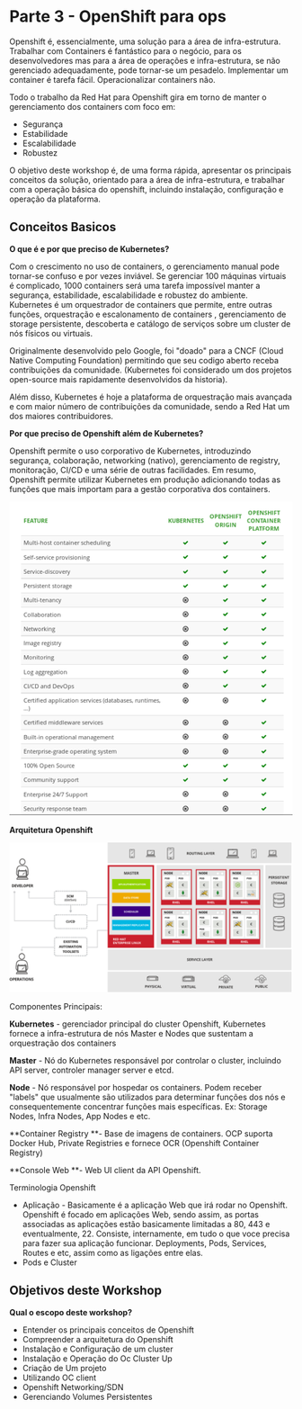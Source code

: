 # Parte 3 - OpenShift para ops

Openshift é, essencialmente, uma solução para a área de infra-estrutura. Trabalhar com Containers é fantástico para o negócio, para os desenvolvedores mas para a área de operações e infra-estrutura, se não gerenciado adequadamente, pode tornar-se um pesadelo. Implementar um container é tarefa fácil. Operacionalizar containers não.

Todo o trabalho da Red Hat para Openshift gira em torno de manter o gerenciamento dos containers com foco em:

* Segurança
* Estabilidade
* Escalabilidade
* Robustez

O objetivo deste workshop é, de uma forma rápida, apresentar os principais conceitos da solução, orientado para a área de infra-estrutura, e trabalhar com a operação básica do openshift, incluindo instalação, configuração e operação da plataforma.

## Conceitos Basicos

**O que é e por que preciso de Kubernetes?**

Com o crescimento no uso de containers, o gerenciamento manual pode tornar-se confuso e por vezes inviável. Se gerenciar 100 máquinas virtuais é complicado, 1000 containers será uma tarefa impossível manter a segurança, estabilidade, escalabilidade e robustez do ambiente. Kubernetes é um orquestrador de containers que permite, entre outras funções, orquestração e escalonamento de containers , gerenciamento de storage persistente, descoberta e catálogo de serviços sobre um cluster de nós físicos ou virtuais.

Originalmente desenvolvido pelo Google, foi "doado" para a CNCF \(Cloud Native Computing Foundation\) permitindo que seu codigo aberto receba contribuições da comunidade. \(Kubernetes foi considerado um dos projetos open-source mais rapidamente desenvolvidos da historia\).

Além disso, Kubernetes é hoje a plataforma de orquestração mais avançada e com maior número de contribuições da comunidade, sendo a Red Hat um dos maiores contribuidores.

**Por que preciso de Openshift além de Kubernetes?**

Openshift permite o uso corporativo de Kubernetes, introduzindo segurança, colaboração, networking \(nativo\), gerenciamento de registry, monitoração, CI/CD e uma série de outras facilidades. Em resumo, Openshift permite utilizar Kubernetes em produção adicionando todas as funções que mais importam para a gestão corporativa dos containers.

![](../.gitbook/assets/openshif_features.png)

**Arquitetura Openshift**

![](../.gitbook/assets/parte_3_arquitetura_ocp.png)

Componentes Principais:

**Kubernetes** - gerenciador principal do cluster Openshift, Kubernetes fornece a infra-estrutura de nós Master e Nodes que sustentam a orquestração dos containers

**Master** - Nó do Kubernetes responsável por controlar o cluster, incluindo API server, controler manager server e etcd.

**Node** - Nó responsável por hospedar os containers. Podem receber "labels" que usualmente são utilizados para determinar funções dos nós e consequentemente concentrar funções mais específicas. Ex: Storage Nodes, Infra Nodes, App Nodes e etc.

**Container Registry **- Base de imagens de containers. OCP suporta Docker Hub, Private Registries e fornece OCR \(Openshift Container Registry\)

**Console Web **- Web UI client da API Openshift.

Terminologia Openshift

* Aplicação - Basicamente é a aplicação Web que irá rodar no Openshift. Openshift é focado em aplicações Web, sendo assim, as portas associadas as aplicações estão basicamente limitadas a 80, 443 e eventualmente, 22. Consiste, internamente, em tudo o que voce precisa para fazer sua aplicação funcionar. Deployments, Pods, Services, Routes e etc, assim como as ligações entre elas.
* Pods e Cluster

## Objetivos deste Workshop

**Qual o escopo deste workshop?**

* Entender os principais conceitos de Openshift
* Compreender a arquitetura do Openshift
* Instalação e Configuração de um cluster
* Instalação e Operação do Oc Cluster Up
* Criação de Um projeto
* Utilizando OC client
* Openshift Networking/SDN
* Gerenciando Volumes Persistentes

